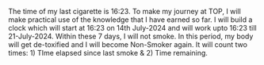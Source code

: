The time of my last cigarette is 16:23. 
To make my journey at TOP, I will make practical use of the knowledge that I have earned so far. 
I will build a clock which will start at 16:23 on 14th July-2024 and will work upto 16:23 till 21-July-2024. Within these 7 days, I will not smoke. In this period, my body will get de-toxified and I will become Non-Smoker again.
It will count two times: 1) TIme elapsed since last smoke & 2) Time remaining. 